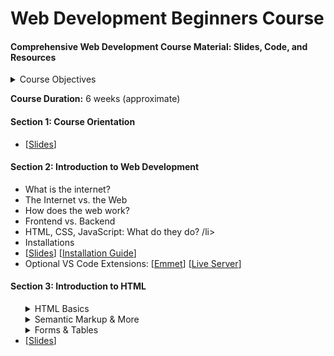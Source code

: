 # Web Development Beginners Course
#### Comprehensive Web Development Course Material: Slides, Code, and Resources

<details>
    <summary>Course Objectives</summary>
    
1. **Comprehensive Understanding of Web Functionality:** Develop a thorough understanding of how the web works, including the roles of HTML5, CSS3, and JavaScript in creating dynamic and interactive websites.

2. **Proficient HTML5 Mastery:** Master HTML5 for structuring web content, understanding semantics, and implementing accessibility best practices.

3. **Advanced Styling Techniques with CSS3:** Gain expertise in CSS3, including Flexbox, animations, transitions, and responsive design for creating visually appealing and adaptive web interfaces.

4. **Interactive Web Development with JavaScript:** Learn JavaScript fundamentals, explore the Document Object Model (DOM), and understand how to use AJAX, JSON, and API's to create dynamic web applications.

5. **Practical Web Development Environment:** Acquire hands-on experience in utilizing the basic terminal commands, setting up NodeJS, NPM, and ExpressJS.
</details>

**Course Duration:** 6 weeks (approximate)

#### Section 1: Course Orientation
<ul>
    <li>[<a href="url">Slides</a>]</li>
</ul> 

#### Section 2: Introduction to Web Development 
<ul>
    <li>What is the internet?</li>
    <li>The Internet vs. the Web</li>
    <li>How does the web work?</li>
    <li>Frontend vs. Backend</li>
    <li>HTML, CSS, JavaScript: What do they do? /li>
    <li>Installations</li> 
    <li>[<a href="url">Slides</a>] [<a href="url">Installation Guide</a>]</li> 
    <li>Optional VS Code Extensions: [<a href="url">Emmet</a>] [<a href="url">Live Server</a>]</li>

</ul>

#### Section 3: Introduction to HTML
<ul>
    <details>
        <summary>HTML Basics</summary>
        <ul>
            <li>Introduction to HTML</li>
            <li>Elements and Tags</li>
            <li>HTML Boilerplate</li>
            <li>Working with Text: Paragraph and Heading Elements</li>
            <li>Inspect?</li>
            <li>List Elements</li>
            <li>Links</li>
            <li>Images</li>
            <li>Comments</li>
        </ul>
    </details>
    <details>
        <summary>Semantic Markup & More</summary>
        <ul>
            <li>HTML5..?</li>
            <li>Block vs. Inline Elements</li>
            <li>Divs & Spans</li>
            <li>Entity Codes</li>
            <li>Introduction to Semantic Markup</li>
            <li>Semantic Elements</li>
        </ul>
    </details>
    <details> 
        <summary>Forms & Tables</summary>
        <ul>
            <li>Introduction to HTML Tables</li>
            <li>Tables: TR, TD, and TH</li>
            <li>Tables: Thead, Tbody, and Tfoot</li>
            <li>Tables: Colspan & Rowspan</li>
            <li>Introduction to HTML Forms</li>
            <li>A Bunch of Common Input Types</li>
            <li>Labels</li>
            <li>Buttons</li>
            <li>Name Attribute</li>
            <li>More Buttons and Selects</li>
            <li>Range and Text Area</li>
            <li>Form Validation</li>
        </ul>
    </details>
    <li>[<a href="url">Slides</a>]</li>
</ul>


   <!-- <ul>
            <li></li>
    </ul> -->
<!-- [<a href="url"></a>] -->
    